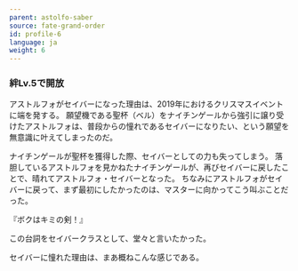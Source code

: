```yaml
---
parent: astolfo-saber
source: fate-grand-order
id: profile-6
language: ja
weight: 6
---
```


### 絆Lv.5で開放

アストルフォがセイバーになった理由は、2019年におけるクリスマスイベントに端を発する。
願望機である聖杯（ベル）をナイチンゲールから強引に譲り受けたアストルフォは、普段からの憧れであるセイバーになりたい、という願望を無意識に叶えてしまったのだ。

ナイチンゲールが聖杯を獲得した際、セイバーとしての力も失ってしまう。
落胆しているアストルフォを見かねたナイチンゲールが、再びセイバーに戻したことで、晴れてアストルフォ・セイバーとなった。
ちなみにアストルフォがセイバーに戻って、まず最初にしたかったのは、マスターに向かってこう叫ぶことだった。

『ボクはキミの剣！』

この台詞をセイバークラスとして、堂々と言いたかった。

セイバーに憧れた理由は、まあ概ねこんな感じである。
